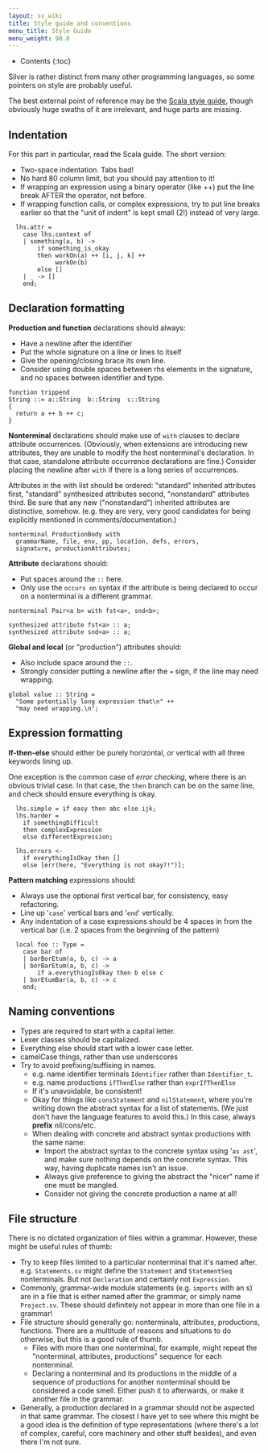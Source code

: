 ```yaml
---
layout: sv_wiki
title: Style guide and conventions
menu_title: Style Guide
menu_weight: 90.0
---
```


* Contents
{:toc}

Silver is rather distinct from many other programming languages, so some pointers on style are probably useful.

The best external point of reference may be the [Scala style guide](http://docs.scala-lang.org/style/), though obviously huge swaths of it are irrelevant, and huge parts are missing.

## Indentation

For this part in particular, read the Scala guide.  The short version:

  * Two-space indentation. Tabs bad!
  * No hard 80 column limit, but you should pay attention to it!
  * If wrapping an expression using a binary operator (like ++) put the line break AFTER the operator, not before.
  * If wrapping function calls, or complex expressions, try to put line breaks earlier so that the "unit of indent" is kept small (2!) instead of very large.

```
  lhs.attr = 
    case lhs.context of
    | something(a, b) -> 
        if something_is_okay
        then workOn(a) ++ [i, j, k] ++
             workOn(b)
        else []
    | _ -> []
    end;
```

## Declaration formatting

**Production and function** declarations should always:

  * Have a newline after the identifier
  * Put the whole signature on a line or lines to itself
  * Give the opening/closing brace its own line.
  * Consider using double spaces between rhs elements in the signature, and no spaces between identifier and type.

```
function trippend
String ::= a::String  b::String  c::String
{
  return a ++ b ++ c;
}
```

**Nonterminal** declarations should make use of `with` clauses to declare attribute occurrences.  (Obviously, when extensions are introducing new attributes, they are unable to modify the host nonterminal's declaration. In that case, standalone attribute occurrence declarations are fine.)  Consider placing the newline after `with` if there is a long series of occurrences.

Attributes in the with list should be ordered: "standard" inherited attributes first, "standard" synthesized attributes second, "nonstandard" attributes third.  Be sure that any new ("nonstandard") inherited attributes are distinctive, somehow. (e.g. they are very, very good candidates for being explicitly mentioned in comments/documentation.)

```
nonterminal ProductionBody with
  grammarName, file, env, pp, location, defs, errors,
  signature, productionAttributes;
```

**Attribute** declarations should:

  * Put spaces around the `::` here.
  * Only use the `occurs on` syntax if the attribute is being declared to occur on a nonterminal is a different grammar.

```
nonterminal Pair<a b> with fst<a>, snd<b>;

synthesized attribute fst<a> :: a;
synthesized attribute snd<a> :: a;
```

**Global and local** (or "production") attributes should:

  * Also include space around the `::`.
  * Strongly consider putting a newline after the `=` sign, if the line may need wrapping.

```
global value :: String =
  "Some potentially long expression that\n" ++
  "may need wrapping.\n";
```

## Expression formatting

**If-then-else** should either be purely horizontal, or vertical with all three keywords lining up.

One exception is the common case of _error checking_, where there is an obvious trivial case.  In that case, the `then` branch can be on the same line, and check should ensure everything is okay.

```
  lhs.simple = if easy then abc else ijk;
  lhs.harder =
    if somethingDifficult
    then complexExpression
    else differentExpression;

  lhs.errors <-
    if everythingIsOkay then []
    else [err(here, "Everything is not okay?!")];
```

**Pattern matching** expressions should:

  * Always use the optional first vertical bar, for consistency, easy refactoring.
  * Line up '`case`' vertical bars and '`end`' vertically.
  * Any indentation of a case expressions should be 4 spaces in from the vertical bar (i.e. 2 spaces from the beginning of the pattern)

```
  local foo :: Type =
    case bar of
    | barBorEtum(a, b, c) -> a
    | borBarEtum(a, b, c) ->
        if a.everythingIsOkay then b else c
    | borEtumBar(a, b, c) -> c
    end;
```

## Naming conventions

  * Types are required to start with a capital letter.
  * Lexer classes should be capitalized.
  * Everything else should start with a lower case letter.
  * camelCase things, rather than use underscores
  * Try to avoid prefixing/suffixing in names.
    * e.g. name identifier terminals `Identifier` rather than `Identifier_t`.
    * e.g. name productions `ifThenElse` rather than `exprIfThenElse`
    * If it's unavoidable, be consistent!
    * Okay for things like `consStatement` and `nilStatement`, where you're writing down the abstract syntax for a list of statements. (We just don't have the language features to avoid this.)  In this case, always **prefix** nil/cons/etc.
    * When dealing with concrete and abstract syntax productions with the same name:
      * Import the abstract syntax to the concrete syntax using '`as ast`', and make sure nothing depends on the concrete syntax. This way, having duplicate names isn't an issue.
      * Always give preference to giving the abstract the "nicer" name if one must be mangled.
      * Consider not giving the concrete production a name at all!


## File structure

There is no dictated organization of files within a grammar. However, these might be useful rules of thumb:

  * Try to keep files limited to a particular nonterminal that it's named after.  e.g. `Statements.sv` might define the `Statement` and `StatementSeq` nonterminals. But not `Declaration` and certainly not `Expression`.
  * Commonly, grammar-wide module statements (e.g. `imports` with an s) are in a file that is either named after the grammar, or simply name `Project.sv`.  These should definitely not appear in more than one file in a grammar!
  * File structure should generally go: nonterminals, attributes, productions, functions. There are a multitude of reasons and situations to do otherwise, but this is a good rule of thumb.
    * Files with more than one nonterminal, for example, might repeat the "nonterminal, attributes, productions" sequence for each nonterminal.
    * Declaring a nonterminal and its productions in the middle of a sequence of productions for another nonterminal should be considered a code smell. Either push it to afterwards, or make it another file in the grammar.
  * Generally, a production declared in a grammar should not be aspected in that same grammar.  The closest I have yet to see where this might be a good idea is the definition of type representations (where there's a lot of complex, careful, core machinery and other stuff besides), and even there I'm not sure.
